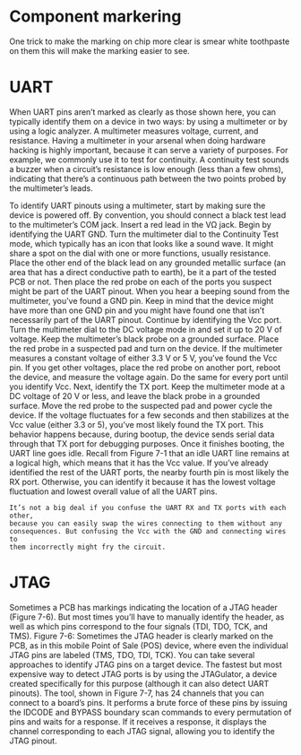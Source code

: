 # Component markering

One trick to make the marking on chip more clear is smear white toothpaste on them this will make the marking easier to see. 



# UART

When UART pins aren’t marked as clearly as those shown here, you can typically
identify them on a device in two ways: by using a multimeter or by using a logic
analyzer. A multimeter measures voltage, current, and resistance. Having a multimeter
in your arsenal when doing hardware hacking is highly important, because it can serve a
variety of purposes. For example, we commonly use it to test for continuity. A continuity
test sounds a buzzer when a circuit’s resistance is low enough (less than a few ohms),
indicating that there’s a continuous path between the two points probed by the
multimeter’s leads.

To identify UART pinouts using a multimeter, start by making sure the device is
powered off. By convention, you should connect a black test lead to the multimeter’s
COM jack. Insert a red lead in the VΩ jack.
Begin by identifying the UART GND. Turn the multimeter dial to the Continuity Test
mode, which typically has an icon that looks like a sound wave. It might share a spot on
the dial with one or more functions, usually resistance. Place the other end of the black
lead on any grounded metallic surface (an area that has a direct conductive path to
earth), be it a part of the tested PCB or not.
Then place the red probe on each of the ports you suspect might be part of the UART
pinout. When you hear a beeping sound from the multimeter, you’ve found a GND pin.
Keep in mind that the device might have more than one GND pin and you might have
found one that isn’t necessarily part of the UART pinout.
Continue by identifying the Vcc port. Turn the multimeter dial to the DC voltage mode
in and set it up to 20 V of voltage. Keep the multimeter’s black probe on a grounded
surface. Place the red probe in a suspected pad and turn on the device. If the multimeter
measures a constant voltage of either 3.3 V or 5 V, you’ve found the Vcc pin. If you get
other voltages, place the red probe on another port, reboot the device, and measure the
voltage again. Do the same for every port until you identify Vcc.
Next, identify the TX port. Keep the multimeter mode at a DC voltage of 20 V or less,
and leave the black probe in a grounded surface. Move the red probe to the suspected
pad and power cycle the device. If the voltage fluctuates for a few seconds and then
stabilizes at the Vcc value (either 3.3 or 5), you’ve most likely found the TX port. This
behavior happens because, during bootup, the device sends serial data through that TX
port for debugging purposes. Once it finishes booting, the UART line goes idle. Recall
from Figure 7-1 that an idle UART line remains at a logical high, which means that it has
the Vcc value.
If you’ve already identified the rest of the UART ports, the nearby fourth pin is most
likely the RX port. Otherwise, you can identify it because it has the lowest voltage
fluctuation and lowest overall value of all the UART pins.

```
It’s not a big deal if you confuse the UART RX and TX ports with each other,
because you can easily swap the wires connecting to them without any
consequences. But confusing the Vcc with the GND and connecting wires to
them incorrectly might fry the circuit.
```

# JTAG

Sometimes a PCB has markings indicating the location of a JTAG header (Figure 7-6).
But most times you’ll have to manually identify the header, as well as which pins
correspond to the four signals (TDI, TDO, TCK, and TMS).
Figure 7-6: Sometimes the JTAG header is clearly marked on the PCB, as in this mobile Point of Sale (POS) device,
where even the individual JTAG pins are labeled (TMS, TDO, TDI, TCK).
You can take several approaches to identify JTAG pins on a target device. The fastest
but most expensive way to detect JTAG ports is by using the JTAGulator, a device
created specifically for this purpose (although it can also detect UART pinouts). The
tool, shown in Figure 7-7, has 24 channels that you can connect to a board’s pins. It
performs a brute force of these pins by issuing the IDCODE and BYPASS boundary scan
commands to every permutation of pins and waits for a response. If it receives a
response, it displays the channel corresponding to each JTAG signal, allowing you to
identify the JTAG pinout.